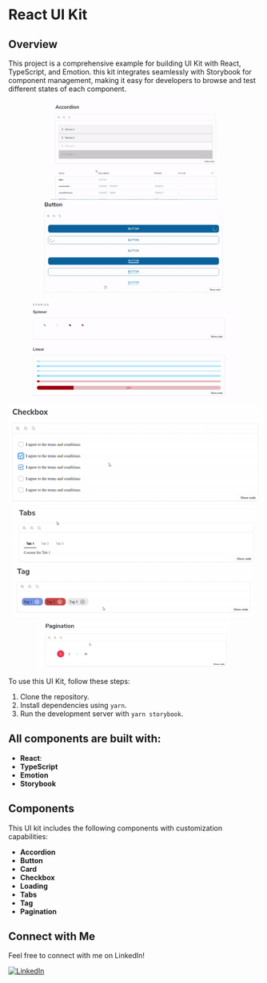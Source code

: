 # React UI Kit

## Overview
This project is a comprehensive example for building UI Kit  with React, TypeScript, and Emotion. this kit integrates seamlessly with Storybook for component management, making it easy for developers to browse and test different states of each component.

<p align="center">
  <img src="src/images/gifs/1.gif" alt="Alt Text" height="200px" />
  <img src="src/images/gifs/2.gif" alt="Alt Text" height="200px" />
  <img src="src/images/gifs/3.gif" alt="Alt Text" height="200px" />
  <img src="src/images/gifs/4.gif" alt="Alt Text" height="200px" />
  <img src="src/images/gifs/5.gif" alt="Alt Text" height="120px" />
  <img src="src/images/gifs/6.gif" alt="Alt Text" height="100px" />
  <img src="src/images/gifs/7.gif" alt="Alt Text" height="100px" />
</p>

To use this UI Kit, follow these steps:
<ol><li>Clone the repository.</li><li>Install dependencies using <code>yarn</code>.</li><li>Run the development server with <code>yarn storybook</code>.</li></ol>


## All components are built with:

- **React**: 
- **TypeScript**
- **Emotion**
- **Storybook**

## Components

This UI kit includes the following components with customization capabilities:

- **Accordion** 
- **Button** 
- **Card**
- **Checkbox**
- **Loading**
- **Tabs**
- **Tag**
- **Pagination**


## Connect with Me

Feel free to connect with me on LinkedIn!

[![LinkedIn](https://img.shields.io/badge/LinkedIn-Profile-blue?style=flat-square&logo=linkedin&labelColor=blue)](https://www.linkedin.com/in/saeed-baharikhoob/)
